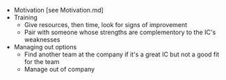 * Motivation [see Motivation.md]
* Training
  - Give resources, then time, look for signs of improvement
  - Pair with someone whose strengths are complementory to the IC's weaknesses
* Managing out options
  - Find another team at the company if it's a great IC but not a good fit for the team
  - Manage out of company
